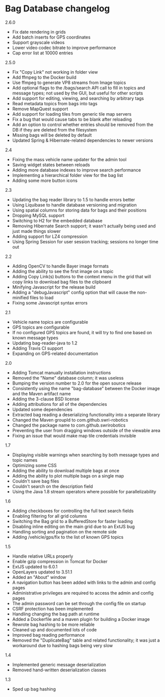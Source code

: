 # Bag Database changelog

2.6.0

- Fix date rendering in grids
- Add batch inserts for GPS coordinates
- Support grayscale videos
- Lower video codec bitrate to improve performance
- Cap error list at 10000 entries

2.5.0

- Fix "Copy Link" not working in folder view
- Add ffmpeg to the Docker build
- Use ffmpeg to generate VP8 streams from Image topics
- Add optional flags to the /bags/search API call to fill in topics 
  and message types; not used by the GUI, but useful for other scripts
- Add support for editing, viewing, and searching by arbitrary tags
- Read metadata topics from bags into tags
- Remove MapQuest support
- Add support for loading tiles from generic tile map servers
- Fix a bug that would cause tabs to be blank after reloading
- Add an option to control whether entries should be removed from the DB if they are deleted from the filesystem
- Missing bags will be deleted by default
- Updated Spring & Hibernate-related dependencies to newer versions

2.4

- Fixing the mass vehicle name updater for the admin tool
- Saving widget states between reloads
- Adding more database indexes to improve search performance
- Implementing a hierarchical folder view for the bag list
- Adding some more button icons

2.3

- Updating the bag reader library to 1.5 to handle errors better
- Using Liquibase to handle database versioning and migration
- Using spatial columns for storing data for bags and their positions
- Dropping MySQL support
- Switching to H2 for the embedded database
- Removing Hibernate Search support; it wasn't actually being used and just made things slower
- Adding support for LZ4 compression
- Using Spring Session for user session tracking; sessions no longer time out

2.2

- Adding OpenCV to handle Bayer image formats
- Adding the ability to see the first image on a topic
- Adding Copy Link(s) buttons to the context menu in the grid that will copy links to download bag files to the clipboard
- Minifying Javascript for the release build
- Adding a "debugJavascript" config option that will cause the non-minified files to load
- Fixing some Javascript syntax errors

2.1

- Vehicle name topics are configurable
- GPS topics are configurable
- If no configured GPS topics are found, it will try to find one based on known message types
- Updating bag-reader-java to 1.2
- Adding Travis CI support
- Expanding on GPS-related documentation

2.0

- Adding Tomcat manually installation instructions
- Removed the "Name" database column; it was useless
- Bumping the version number to 2.0 for the open source release
- Consistently using the name "bag-database" between the Docker image and the Maven artifact name
- Adding the 3-clause BSD license
- Adding attributions for all of the dependencies
- Updated some dependencies
- Extracted bag reading a deserializing functionality into a separate library
- Changed the Maven groupId to com.github.swri-robotics
- Changed the package name to com.github.swrirobotics
- Preventing the user from dragging windows outside of the viewable area
- Fixing an issue that would make map tile credentials invisible

1.7

- Displaying visible warnings when searching by both message types and topic names
- Optimizing some CSS
- Adding the ability to download multiple bags at once
- Adding the ability to plot multiple bags on a single map
- Couldn't save bag files
- Couldn't search on the description field
- Using the Java 1.8 stream operators where possible for parallelizability

1.6

- Adding checkboxes for controlling the full text search fields
- Enabling filtering for all grid columns
- Switching the Bag grid to a BufferedStore for faster loading
- Disabling inline editing on the main grid due to an ExtJS bug
- Handling sorting and pagination on the remote side
- Adding /vehicle/gps/fix to the list of known GPS topics

1.5

- Handle relative URLs properly
- Enable gzip compression in Tomcat for Docker
- ExtJS updated to 6.0.1
- OpenLayers updated to 3.51.1
- Added an "About" window
- A navigation button has been added with links to the admin and config pages
- Administrative privileges are required to access the admin and config pages
- The admin password can be set through the config file on startup
- CSRF protection has been implemented
- Handling changing the bag path at runtime
- Added a Dockerfile and a maven plugin for building a Docker image
- Rewrote bag hashing to be more reliable
- Cleaned up and documented lots of code
- Improved bag reading performance
- Removed the "DuplicateBag" table and related functionality; it was just a workaround due to hashing bags being very slow

1.4

- Implemented generic message deserialization
- Removed hand-written deserialization classes

1.3

- Sped up bag hashing
